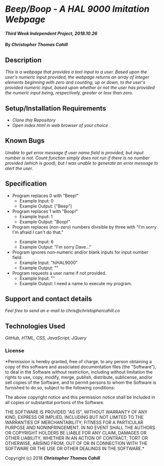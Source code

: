 # _Beep/Boop - A HAL 9000 Imitation Webpage_

#### _Third Week Independent Project, 2018.10.26_

#### By _**Christopher Thomas Cahill**_

## Description

_This is a webpage that provides a text input to a user. Based upon the user's numeric input provided, the webpage returns an array of integer elements beginning with zero and counting, up or down, to the user's provided numeric input, based upon whether or not the user has provided the numeric input being, respectively, greater or less than zero._

## Setup/Installation Requirements

* _Clone this Repository_
* _Open index.html in web browser of your choice_

## Known Bugs

_Unable to get error message if user name field is provided, but input number is not. Count function simply does not run if there is no number provided (which is good), but I was unable to generate an error message to alert the user._

## Specification

* Program replaces 0 with "Beep!"
  * Example Input: 0
  * Example Output: ["Beep"]
* Program replaces 1 with "Boop!"
  * Example Input: 1
  * Example Output: "Boop!"
* Program replaces (non-zero) numbers divisible by three with "I'm sorry <userName>. I'm afraid I can't do that."
  * Example Input: 6
  * Example Output: "I'm sorry Dave..."
* Program ignores non-numeric and/or blank inputs for input number field.
  * Example Input: "hiHAL9000"
  * Example Output: ""
* Program requests a user name if not provided.
  * Example Input: ""
  * Example Output: I need a name to execute my program.

## Support and contact details

_Feel free to send an e-mail to chris@christophercahill.co_

## Technologies Used

_GitHub, HTML, CSS, JavaScript, JQuery_

### License

*Permission is hereby granted, free of charge, to any person obtaining a copy of this software and associated documentation files (the "Software"), to deal in the Software without restriction, including without limitation the rights to use, copy, modify, merge, publish, distribute, sublicense, and/or sell copies of the Software, and to permit persons to whom the Software is furnished to do so, subject to the following conditions:

The above copyright notice and this permission notice shall be included in all copies or substantial portions of the Software.

THE SOFTWARE IS PROVIDED "AS IS", WITHOUT WARRANTY OF ANY KIND, EXPRESS OR IMPLIED, INCLUDING BUT NOT LIMITED TO THE WARRANTIES OF MERCHANTABILITY, FITNESS FOR A PARTICULAR PURPOSE AND NONINFRINGEMENT. IN NO EVENT SHALL THE AUTHORS OR COPYRIGHT HOLDERS BE LIABLE FOR ANY CLAIM, DAMAGES OR OTHER LIABILITY, WHETHER IN AN ACTION OF CONTRACT, TORT OR OTHERWISE, ARISING FROM, OUT OF OR IN CONNECTION WITH THE SOFTWARE OR THE USE OR OTHER DEALINGS IN THE SOFTWARE.*

Copyright (c) 2018 **_Christopher Thomas Cahill_**

